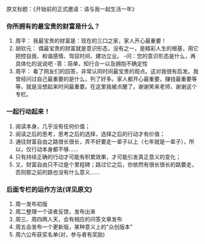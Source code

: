 原文标题：《开始前的正式邀请：请与我一起生活一年》

### 你所拥有的最宝贵的财富是什么？
1. 周平： 我最宝贵的财富是：现在的三口之家，家人开心最重要！
2. 胡钦元： 偶最宝贵的财富就是意识形态，没有之一，是精彩人生的根基，用它把控自我、和谐感情、驾驭时间、建功立业。
	-问：您的意识形态是什么，再具体化的说说吧
	-答：简单，知行合一以及拥抱不确定性
3. 周平： 看了网友们的回答，非常认同时间最宝贵的观点。这对我很有启发。我曾经问过自己最重要的是什么，列了好多。家人都开心最重要，赚钱最重要等等，就是没想起来时间最重要。在这里我被点醒了。谢谢笑来老师，谢谢这个专栏。

### 一起行动起来！

1. 阅读本身，几乎没有任何价值；
2. 阅读之后的思考，思考之后的选择，选择之后的行动才有价值；
3. 通往财富自由之路很长很长，弄不好要走一辈子以上（七年就是一辈子），所以，仅行动本身都不够......
4. 只有持续正确的行动才可能有积累效果，才可能引发真正意义的变化；
5. 又，财富自由只不过是个里程碑；路过它之后，你依然有很长很长的路要走，否则那之前的路也没有什么意义......

### 后面专栏的运作方法(详见原文)

1. 周一发布初版
2. 周二整理一个读者反馈，发布出来
3. 周三、周四两人天，会有相应的问答文章发布
5. 周五会发布一个更新版，某种意义上的"众创版本"
6. 周六公布获奖名单(对，参与者有奖励)

